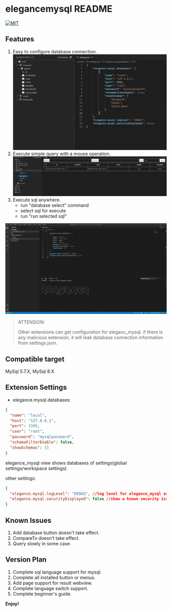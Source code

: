 # elegancemysql README

[![MIT](https://img.shields.io/github/license/aethli/elegance_mysql?style=flat-square)](https://github.com/AethLi/elegance_mysql/blob/main/LICENSE)

## Features

1. Easy to configure database connection.![configure example](./example/config.png)
2. Execute simple query with a mouse operation.![select top 500](./example/selectTop500.png)
3. Execute sql anywhere.
   - run "database select" command
   - select sql for execute
   - run "run selected sql"

![execSql](./example/execSql.gif)

> ATTENSION:
>
> Other extensions can get configuration for eleganc_mysql.
> if there is any malicious extension,
> it will leak database connection information from settings.json.

## Compatible target

MySql 5.7.X, MySql 8.X

## Extension Settings

- elegance.mysql.databases:

```json
{
  "name": "local",
  "host": "127.0.0.1",
  "port": 3306,
  "user": "root",
  "password": "mysqlpassword",
  "schemaFilterEnable": false,
  "showSchemas": []
}
```

elegance_mysql view shows databases of settings(global settings/workspace settings)

other settings:

```json
{
  "elegance.mysql.logLevel": "DEBUG", //log level for elegance_mysql extension.
  "elegance.mysql.securityDisplayed": false //show a known security issue when this extension startup.
}
```

## Known Issues

1. Add database button doesn't take effect.
2. CompareTo doesn't take effect.
3. Query slowly in some case.

## Version Plan

1. Complete sql language support for mysql.
2. Complete all installed button or menus.
3. Add page support for result webview.
4. Complete language switch support.
5. Complete beginner's guide.

**Enjoy!**
